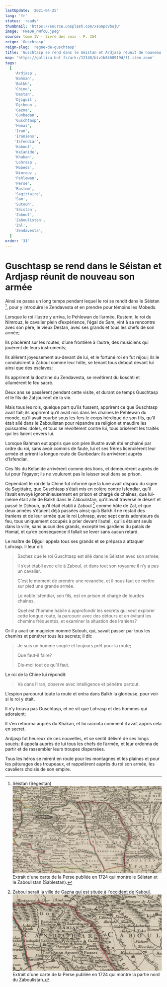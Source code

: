 ```yaml
---
lastUpdate: '2021-04-25'
lang: 'fr'
status: 'ready'
thumbnail: 'https://source.unsplash.com/xsGApcVbojU'
image: 'FNeDH_nWfcQ.jpeg'
source: tome IV - livre des rois - P. 354
reign: 'Guschtasp'
reign-slug: 'regne-de-guschtasp'
title: 'Guschtasp se rend dans le Séistan et Ardjasp réunit de nouveau son armée | Le Livre des Rois | Shâhnâmeh'
map: 'https://gallica.bnf.fr/ark:/12148/btv1b8468919d/f1.item.zoom'
tags:
  [
    'Ardjasp',
    'Bahman',
    'Balkh',
    'Chine',
    'Destan',
    'Djiguil',
    'Djihoun',
    'Gazna',
    'Gunbedan',
    'Guschtasp',
    'Homaï',
    'Iran',
    'Iraniens',
    'Isfendiar',
    'Kaboul',
    'Keïanide',
    'Khakan',
    'Lohrasp',
    'Mobeds',
    'Nimrouz',
    'Pehlewan',
    'Perse',
    'Rustem',
    'Sagittaire',
    'Sam',
    'Sutouh',
    'Séistan',
    'Zaboul',
    'Zaboulistan',
    'Zal',
    'Zendavesta',
  ]
order: '31'
---
```


# Guschtasp se rend dans le Séistan et Ardjasp réunit de nouveau son armée

Ainsi se passa un long temps pendant lequel le roi se rendit dans le Séistan [^1], pour y introduire le Zendavesta et en prendre pour témoins les Mobeds.

Lorsque le roi illustre y arriva, le Pehlewan de l’armée, Rustem, le roi du Nimrouz, le cavalier plein d’expérience, l’égal de Sam, vint à sa rencontre avec son père, le vieux Destan, avec ses grands et tous les chefs de son armée;

Ils placèrent sur les routes, d’une frontière à l’autre, des musiciens qui jouèrent de leurs instruments;

Ils allèrent joyeusement au-devant de lui, et le fortuné roi en fut réjoui; ils le conduisirent à Zaboul comme leur hôte, se tenant tous debout devant lui ainsi que des esclaves;

Ils apprirent la doctrine du Zendavesta, se revêtirent du koschti et allumèrent le feu sacré.

Deux ans se passèrent pendant cette visite, et durant ce temps Guschtasp et le fils de Zal jouirent de la vie.

Mais tous les rois, quelque part qu’ils fussent, apprirent ce que Guschtasp avait fait; ils apprirent qu’il avait mis dans les chaînes le Pehlewan du monde, qu’il avait courbé sous les fers le corps héroïque de son fils, qu’il était allé dans le Zaboulistan pour répandre sa religion et maudire les puissantes idoles, et tous se révoltèrent contre lui, tous brisèrent les traités qui les liaient envers lui.

Lorsque Bahman eut appris que son père illustre avait été enchainé par ordre du roi, sans avoir commis de faute, lui et ses frères licencièrent leur armée et prirent la longue route de Gunbedan: ils arrivèrent auprès d’Isfendiar.

Ces fils du Keïanide arrivèrent comme des lions, et demeurèrent auprès de lui pour l’égayer; ils ne voulurent pas le laisser seul dans sa prison.

Cependant le roi de la Chine fut informé que la lune avait disparu du signe du Sagittaire, que Guschtasp s’était mis en colère contre Isfendiar, qu’il l’avait envoyé ignominieusement en prison et chargé de chaînes, que lui-même était allé de Balkh dans
le Zaboulistan, qu’il avait traversé le désert et passé le Djihoun, qu’il était établi à Zaboul [^2] comme hôte de Zal, et que deux années s’étaient déjà passées ainsi; qu’à Balkh il ne restait des Iraniens et de leur armée que le roi Lohrasp, avec sept cents adorateurs du feu, tous uniquement occupés à prier devant l’autel , qu’ils étaient seuls dans la ville, sans aucun des grands, excepté les gardiens du palais de Homaï, et qu’en conséquence il fallait se lever sans aucun retard.

Le maître de Djiguil appela tous ses grands et se prépara à attaquer Lohrasp. Il leur dit:

> Sachez que le roi Guschtasp est allé dans le Séistan avec son armée;
>
> il s’est établi avec elle à Zaboul, et dans tout son royaume il n’y a pas un cavalier.
>
> C’est le moment de prendre une revanche, et il nous faut ce mettre sur pied une grande armée.
>
> Le noble Isfendiar, son fils, est en prison et chargé de lourdes chaînes.
>
> Quel est l’homme habile à approfondir les secrets qui veut explorer cette longue route, la parcourir avec des détours et en évitant les chemins fréquentés, et examiner la situation des Iraniens?

Or il y avait un magicien nommé Sutouh, qui, savait passer par tous les chemins et pénétrer tous les secrets; il dit:

> Je suis un homme souple et toujours prêt pour la route;
>
> Que faut-il faire?
>
> Dis-moi tout ce qu’il faut.

Le roi de la Chine lui répondit:

> Va dans l’Iran, observe avec intelligence et pénètre partout.

L’espion parcourut toute la route et entra dans Balkh la glorieuse, pour voir si le roi y était.

Il n’y trouva pas Guschtasp, et ne vit que Lohrasp et des hommes qui adoraient;

Il s’en retourna auprès du Khakan, et lui raconta comment il avait appris cela en secret.

Ardjasp fut heureux de ces nouvelles, et se sentit délivré de ses longs soucis; il appela auprès de lui tous les chefs de l’armée, et leur ordonna de partir et de rassembler leurs troupes dispersées.

Tous les héros se mirent en route pour les montagnes et les plaines et pour les pâturages des troupeaux, et rappelèrent auprès du roi son armée, les cavaliers choisis de son empire.

[^1]: Séistan (Segestan) ![seistan](images/seistan.jpg) Extrait d'une carte de la Perse publiée en 1724 qui montre le Séistan et le Zaboulistan (Sablestan).
[^2]: Zaboul serait la ville de Gazna qui est située à l'occident de Kaboul. ![zaboul](images/zaboul.jpg) Extrait d'une carte de la Perse publiée en 1724 qui montre la partie nord du Zaboulistan.
